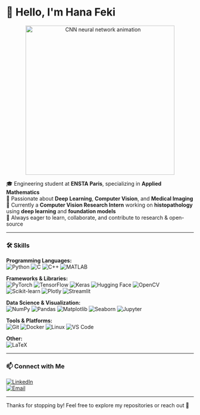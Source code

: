 # 👋 Hello, I'm Hana Feki

<p align="center">
  <img src="https://media.tenor.com/images/aaa29c79f7f9a8790bf3c50dc99007ff/tenor.gif" width="400" alt="CNN neural network animation" />
</p>


🎓 Engineering student at **ENSTA Paris**, specializing in **Applied Mathematics**  
🤖 Passionate about **Deep Learning**, **Computer Vision**, and **Medical Imaging**  
🧠 Currently a **Computer Vision Research Intern** working on **histopathology** using **deep learning** and **foundation models**  
🌱 Always eager to learn, collaborate, and contribute to research & open-source  

---

### 🛠 Skills

**Programming Languages:**  
![Python](https://img.shields.io/badge/-Python-3776AB?style=flat&logo=python&logoColor=white) ![C](https://img.shields.io/badge/-C-00599C?style=flat&logo=c&logoColor=white) ![C++](https://img.shields.io/badge/-C++-00599C?style=flat&logo=c%2B%2B&logoColor=white) ![MATLAB](https://img.shields.io/badge/-MATLAB-0076A8?style=flat&logo=matlab&logoColor=white)

**Frameworks & Libraries:**  
![PyTorch](https://img.shields.io/badge/-PyTorch-EA4335?style=flat&logo=PyTorch&logoColor=white) ![TensorFlow](https://img.shields.io/badge/-TensorFlow-FF6F00?style=flat&logo=TensorFlow&logoColor=white) ![Keras](https://img.shields.io/badge/-Keras-D00000?style=flat&logo=Keras&logoColor=white) ![Hugging Face](https://img.shields.io/badge/-Hugging_Face-FF6F61?style=flat&logo=huggingface&logoColor=white) ![OpenCV](https://img.shields.io/badge/-OpenCV-5C3EE8?style=flat&logo=opencv&logoColor=white) ![Scikit-learn](https://img.shields.io/badge/-Scikit--learn-F7931E?style=flat&logo=scikit-learn&logoColor=white) ![Plotly](https://img.shields.io/badge/-Plotly-3F4F75?style=flat&logo=plotly&logoColor=white) ![Streamlit](https://img.shields.io/badge/-Streamlit-FF4B4B?style=flat&logo=streamlit&logoColor=white)

**Data Science & Visualization:**  
![NumPy](https://img.shields.io/badge/-NumPy-013243?style=flat&logo=numpy&logoColor=white) ![Pandas](https://img.shields.io/badge/-Pandas-150458?style=flat&logo=pandas&logoColor=white) ![Matplotlib](https://img.shields.io/badge/-Matplotlib-11557C?style=flat&logo=matplotlib&logoColor=white) ![Seaborn](https://img.shields.io/badge/-Seaborn-1A2F3E?style=flat&logo=seaborn&logoColor=white) ![Jupyter](https://img.shields.io/badge/-Jupyter-F37626?style=flat&logo=jupyter&logoColor=white)

**Tools & Platforms:**  
![Git](https://img.shields.io/badge/-Git-F05032?style=flat&logo=git&logoColor=white) ![Docker](https://img.shields.io/badge/-Docker-2496ED?style=flat&logo=docker&logoColor=white) ![Linux](https://img.shields.io/badge/-Linux-FCC624?style=flat&logo=linux&logoColor=black) ![VS Code](https://img.shields.io/badge/-VSCode-007ACC?style=flat&logo=visual-studio-code&logoColor=white)

**Other:**  
![LaTeX](https://img.shields.io/badge/-LaTeX-008080?style=flat&logo=latex&logoColor=white)

---

### 📫 Connect with Me

[![LinkedIn](https://img.shields.io/badge/LinkedIn-blue?style=flat&logo=linkedin&logoColor=white)](https://www.linkedin.com/in/hana-feki/)  
[![Email](https://img.shields.io/badge/Email-hana.feki@ensta.fr-D14836?style=flat&logo=gmail&logoColor=white)](mailto:hana.feki@ensta.fr)

---

Thanks for stopping by! Feel free to explore my repositories or reach out 🌟
